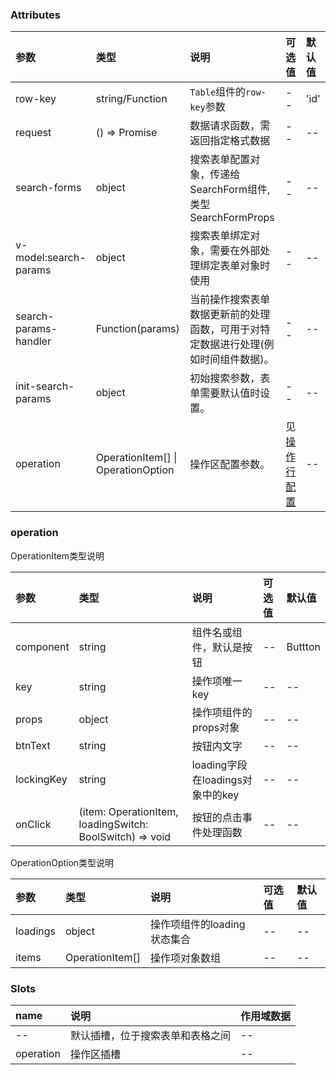 ### Attributes

| 参数                  | 类型                                 | 说明                                                                               | 可选值                      | 默认值 |
| :-------------------- | :----------------------------------- | :--------------------------------------------------------------------------------- | :-------------------------- | :----- |
| row-key               | string/Function                      | `Table`组件的`row-key`参数                                                         | --                          | 'id'   |
| request               | () => Promise<PagedData>             | 数据请求函数，需返回指定格式数据                                                   | --                          | --     |
| search-forms          | object                               | 搜索表单配置对象，传递给SearchForm组件, 类型SearchFormProps                        | --                          | --     |
| v-model:search-params | object                               | 搜索表单绑定对象，需要在外部处理绑定表单对象时使用                                 | --                          | --     |
| search-params-handler | Function(params)                     | 当前操作搜索表单数据更新前的处理函数，可用于对特定数据进行处理(例如时间组件数据)。 | --                          | --     |
| init-search-params    | object                               | 初始搜索参数，表单需要默认值时设置。                                               | --                          | --     |
| operation             | OperationItem[] \|   OperationOption | 操作区配置参数。                                                                   | 见 [操作行配置](#operation) | --     |

### operation

OperationItem类型说明

| 参数       | 类型                                                     | 说明                             | 可选值 | 默认值  |
| :--------- | :------------------------------------------------------- | :------------------------------- | :----- | :------ |
| component  | string                                                   | 组件名或组件，默认是按钮         | --     | Buttton |
| key        | string                                                   | 操作项唯一key                    | --     | --      |
| props      | object                                                   | 操作项组件的props对象            | --     | --      |
| btnText    | string                                                   | 按钮内文字                       | --     | --      |
| lockingKey | string                                                   | loading字段在loadings对象中的key | --     | --      |
| onClick    | (item: OperationItem, loadingSwitch: BoolSwitch) => void | 按钮的点击事件处理函数           | --     | --      |

OperationOption类型说明

| 参数     | 类型            | 说明                        | 可选值 | 默认值 |
| :------- | :-------------- | :-------------------------- | :----- | :----- |
| loadings | object          | 操作项组件的loading状态集合 | --     | --     |
| items    | OperationItem[] | 操作项对象数组              | --     | --     |

### Slots

| name      | 说明                             | 作用域数据 |
| :-------- | :------------------------------- | :--------- |
| --        | 默认插槽，位于搜索表单和表格之间 | --         |
| operation | 操作区插槽                       | --         |

